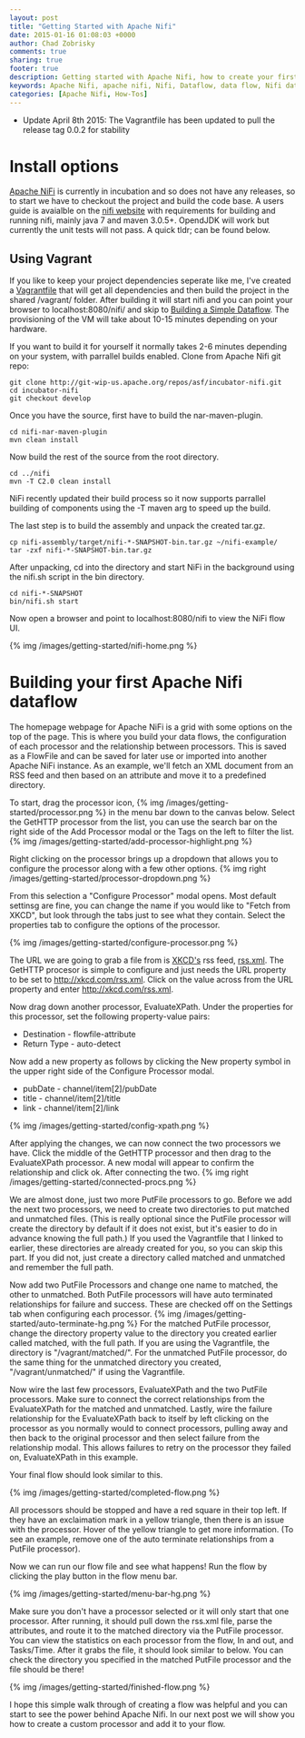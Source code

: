 ```yaml
---
layout: post
title: "Getting Started with Apache Nifi"
date: 2015-01-16 01:08:03 +0000
author: Chad Zobrisky
comments: true
sharing: true
footer: true
description: Getting started with Apache Nifi, how to create your first data flow.
keywords: Apache Nifi, apache nifi, Nifi, Dataflow, data flow, Nifi dataflow
categories: [Apache Nifi, How-Tos]
---
```


* Update April 8th 2015: The Vagrantfile has been updated to pull the release tag 0.0.2 for stability

# Install options

[Apache NiFi](http://nifi.incubator.apache.org/) is currently in incubation and so does not have any releases, so to start we have to checkout the project and build the code base.  A users guide is avaialble on the [nifi website](http://nifi.incubator.apache.org/development/quickstart.html) with requirements for building and running nifi, mainly java 7 and maven 3.0.5+.  OpendJDK will work but currently the unit tests will not pass.  A quick tldr; can be found below.

## Using Vagrant

If you like to keep your project dependencies seperate like me, I've created a [Vagrantfile](https://gist.github.com/czobrisky/a1ed32d9429600f4e661#file-vagrantfile) that will get all dependencies and then build the project in the shared /vagrant/ folder.  After building it will start nifi and you can point your browser to localhost:8080/nifi/ and skip to [Building a Simple Dataflow](#building-dataflow).  The provisioning of the VM will take about 10-15 minutes depending on your hardware.

<!-- more -->

<script src="https://gist.github.com/czobrisky/a1ed32d9429600f4e661.js"></script>

If you want to build it for yourself it normally takes 2-6 minutes depending on your system, with parrallel builds enabled.
Clone from Apache Nifi git repo:

	git clone http://git-wip-us.apache.org/repos/asf/incubator-nifi.git
	cd incubator-nifi
	git checkout develop

Once you have the source, first have to build the nar-maven-plugin.

	cd nifi-nar-maven-plugin
	mvn clean install

Now build the rest of the source from the root directory.

	cd ../nifi
	mvn -T C2.0 clean install

NiFi recently updated their build process so it now supports parrallel building of components using the -T maven arg to speed up the build.

The last step is to build the assembly and unpack the created tar.gz.

	cp nifi-assembly/target/nifi-*-SNAPSHOT-bin.tar.gz ~/nifi-example/
	tar -zxf nifi-*-SNAPSHOT-bin.tar.gz

After unpacking, cd into the directory and start NiFi in the background using the nifi.sh script in the bin directory.

	cd nifi-*-SNAPSHOT
	bin/nifi.sh start

Now open a browser and point to localhost:8080/nifi to view the NiFi flow UI.

{% img /images/getting-started/nifi-home.png %}

# <a name="building-dataflow"></a>Building your first Apache Nifi dataflow

The homepage webpage for Apache NiFi is a grid with some options on the top of the page.  This is where you build your data flows, the configuration of each processor and the relationship between processors.  This is saved as a FlowFile and can be saved for later use or imported into another Apache NiFi instance.  As an example, we'll fetch an XML document from an RSS feed and then based on an attribute and move it to a predefined directory.

To start, drag the processor icon, {% img /images/getting-started/processor.png %} in the menu bar down to the canvas below.  Select the GetHTTP processor from the list, you can use the search bar on the right side of the Add Processor modal or the Tags on the left to filter the list.
{% img /images/getting-started/add-processor-highlight.png %}

Right clicking on the processor brings up a dropdown that allows you to configure the processor along with a few other options.
{% img right /images/getting-started/processor-dropdown.png %}

From this selection a "Configure Processor" modal opens.  Most default settinsg are fine, you can change the name if you would like to "Fetch from XKCD", but look through the tabs just to see what they contain.  Select the properties tab to configure the options of the processor.

{% img /images/getting-started/configure-processor.png %}

The URL we are going to grab a file from is [XKCD's](http://xkcd.com) rss feed, [rss.xml](http://xkcd.com/rss.xml).  The GetHTTP procesor is simple to configure and just needs the URL property to be set to http://xkcd.com/rss.xml.  Click on the value across from the URL property and enter http://xkcd.com/rss.xml.

Now drag down another processor, EvaluateXPath.  Under the properties for this processor, set the following property-value pairs:

* Destination	-	flowfile-attribute
* Return Type	-	auto-detect

Now add a new property as follows by clicking the New property symbol in the upper right side of the Configure Processor modal.

* pubDate	-	channel/item[2]/pubDate
* title 	-	channel/item[2]/title
* link 		-	channel/item[2]/link

{% img /images/getting-started/config-xpath.png %}

After applying the changes, we can now connect the two processors we have.  Click the middle of the GetHTTP processor and then drag to the EvaluateXPath processor.  A new modal will appear to confirm the relationship and click ok.  After connecting the two. {% img right /images/getting-started/connected-procs.png %}

We are almost done, just two more PutFile processors to go.  Before we add the next two processors, we need to create two directories to put matched and unmatched files.  (This is really optional since the PutFile processor will create the directory by default if it does not exist, but it's easier to do in advance knowing the full path.)  If you used the Vagrantfile that I linked to earlier, these directories are already created for you, so you can skip this part.  If you did not, just create a directory called matched and unmatched and remember the full path.

Now add two PutFile Processors and change one name to matched, the other to unmatched.  Both PutFile processors will have auto terminated relationships for failure and success.  These are checked off on the Settings tab when configuring each processor. {% img /images/getting-started/auto-terminate-hg.png %}  For the matched PutFile processor, change the directory property value to the directory you created earlier called matched, with the full path. If you are using the Vagrantfile, the directory is "/vagrant/matched/".  For the unmatched PutFile processor, do the same thing for the unmatched directory you created, "/vagrant/unmatched/" if using the Vagrantfile.

Now wire the last few processors, EvaluateXPath and the two PutFile processors.  Make sure to connect the correct relationships from the EvaluateXPath for the matched and unmatched.  Lastly, wire the failure relationship for the EvaluateXPath back to itself by left clicking on the processor as you normally would to connect processors, pulling away and then back to the original processor and then select failure from the relationship modal.  This allows failures to retry on the processor they failed on, EvaluateXPath in this example.

Your final flow should look similar to this.

{% img /images/getting-started/completed-flow.png %}

All processors should be stopped and have a red square in their top left.  If they have an exclaimation mark in a yellow triangle, then there is an issue with the processor.  Hover of the yellow triangle to get more information.  (To see an example, remove one of the auto terminate relationships from a PutFile processor).

Now we can run our flow file and see what happens!  Run the flow by clicking the play button in the flow menu bar.

{% img /images/getting-started/menu-bar-hg.png %}

Make sure you don't have a processor selected or it will only start that one processor.  After running, it should pull down the rss.xml file, parse the attributes, and route it to the matched directory via the PutFile processor.  You can view the statistics on each processor from the flow, In and out, and Tasks/Time.  After it grabs the file, it should look similar to below.  You can check the directory you specified in the matched PutFile processor and the file should be there!

{% img /images/getting-started/finished-flow.png %}

I hope this simple walk through of creating a flow was helpful and you can start to see the power behind Apache Nifi.  In our next post we will show you how to create a custom processor and add it to your flow.